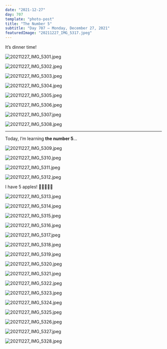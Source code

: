 ```yaml
---
date: "2021-12-27"
day: 707
template: "photo-post"
title: "The Number 5"
subtitle: "Day 707 – Monday, December 27, 2021"
featuredImage: "20211227_IMG_5317.jpeg"
---
```


It’s dinner time!

![20211227_IMG_5301.jpeg](20211227_IMG_5301.jpeg)

![20211227_IMG_5302.jpeg](20211227_IMG_5302.jpeg)

![20211227_IMG_5303.jpeg](20211227_IMG_5303.jpeg)

![20211227_IMG_5304.jpeg](20211227_IMG_5304.jpeg)

![20211227_IMG_5305.jpeg](20211227_IMG_5305.jpeg)

![20211227_IMG_5306.jpeg](20211227_IMG_5306.jpeg)

![20211227_IMG_5307.jpeg](20211227_IMG_5307.jpeg)

![20211227_IMG_5308.jpeg](20211227_IMG_5308.jpeg)

<hr />

Today, I’m learning <b>the number 5</b>…

![20211227_IMG_5309.jpeg](20211227_IMG_5309.jpeg)

![20211227_IMG_5310.jpeg](20211227_IMG_5310.jpeg)

![20211227_IMG_5311.jpeg](20211227_IMG_5311.jpeg)

![20211227_IMG_5312.jpeg](20211227_IMG_5312.jpeg)

I have 5 apples! 🍎🍎🍎🍎🍎

![20211227_IMG_5313.jpeg](20211227_IMG_5313.jpeg)

![20211227_IMG_5314.jpeg](20211227_IMG_5314.jpeg)

![20211227_IMG_5315.jpeg](20211227_IMG_5315.jpeg)

![20211227_IMG_5316.jpeg](20211227_IMG_5316.jpeg)

![20211227_IMG_5317.jpeg](20211227_IMG_5317.jpeg)

![20211227_IMG_5318.jpeg](20211227_IMG_5318.jpeg)

![20211227_IMG_5319.jpeg](20211227_IMG_5319.jpeg)

![20211227_IMG_5320.jpeg](20211227_IMG_5320.jpeg)

![20211227_IMG_5321.jpeg](20211227_IMG_5321.jpeg)

![20211227_IMG_5322.jpeg](20211227_IMG_5322.jpeg)

![20211227_IMG_5323.jpeg](20211227_IMG_5323.jpeg)

![20211227_IMG_5324.jpeg](20211227_IMG_5324.jpeg)

![20211227_IMG_5325.jpeg](20211227_IMG_5325.jpeg)

![20211227_IMG_5326.jpeg](20211227_IMG_5326.jpeg)

![20211227_IMG_5327.jpeg](20211227_IMG_5327.jpeg)

![20211227_IMG_5328.jpeg](20211227_IMG_5328.jpeg)
